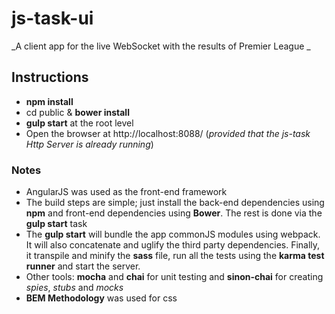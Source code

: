# js-task-ui
_A client app for the live WebSocket with the results of Premier League _

## Instructions

* **npm install**
* cd public & **bower install** 
* **gulp start** at the root level
* Open the browser at http://localhost:8088/ (_provided that the js-task Http Server  is already running_)

### Notes

* AngularJS was used as the front-end framework
* The build steps are simple; just install the back-end dependencies using **npm** and front-end dependencies using **Bower**. The rest is done via the **gulp start** task
* The **gulp start** will bundle the app commonJS modules using webpack. It will also concatenate and uglify the third party dependencies. Finally, it transpile and minify the **sass** file, run all the tests using the **karma test runner** and start the server.
* Other tools: **mocha** and **chai** for unit testing and **sinon-chai** for creating _spies_, _stubs_ and _mocks_
* **BEM Methodology** was used for css